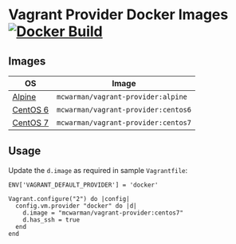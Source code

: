 # Vagrant Provider Docker Images [![Docker Build](https://img.shields.io/docker/automated/mcwarman/interlok-hello-world.svg)](https://hub.docker.com/r/mcwarman/vagrant-provider/)

## Images

| OS                  | Image                               |
|---------------------|-------------------------------------|
| [Alpine](alpine)    | `mcwarman/vagrant-provider:alpine`  |
| [CentOS 6](centos6) | `mcwarman/vagrant-provider:centos6` |
| [CentOS 7](centos7) | `mcwarman/vagrant-provider:centos7` |

## Usage

Update the `d.image` as required in sample `Vagrantfile`:
```
ENV['VAGRANT_DEFAULT_PROVIDER'] = 'docker'

Vagrant.configure("2") do |config|
  config.vm.provider "docker" do |d|
    d.image = "mcwarman/vagrant-provider:centos7"
    d.has_ssh = true
  end
end
